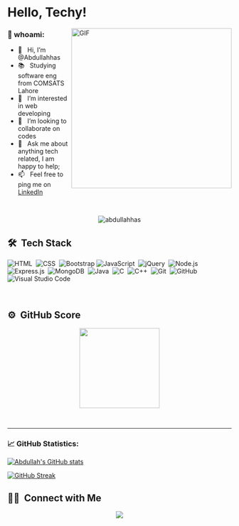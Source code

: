 # Hello, Techy!

<img align="right" alt="GIF" src="https://www.shutterstock.com/image-photo/man-programmer-coding-night-on-600nw-2463474777.jpg" width="360px"/>
  
### 🧐 whoami:
- 👋 &nbsp; Hi, I’m @Abdullahhas
- 📚 &nbsp; Studying software eng from COMSATS Lahore
- 👀 &nbsp; I’m interested in web developing
- 💞️ &nbsp; I’m looking to collaborate on codes
- 💬 &nbsp; Ask me about anything tech related, I am happy to help;
- 📫 &nbsp; Feel free to ping me on [LinkedIn](linkedin.com/in/abdullah-hassan-224347284)  


<br>
<p align="center"> <img src="https://komarev.com/ghpvc/?username=abdullahhas&label=Profile%20views&color=0e75b6&style=flat" alt="abdullahhas" /> </p>

## 🛠 &nbsp;Tech Stack
![HTML](https://img.shields.io/badge/-HTML-05122A?style=flat&logo=HTML5)&nbsp;
![CSS](https://img.shields.io/badge/-CSS-05122A?style=flat&logo=CSS3&logoColor=1572B6)&nbsp;
![Bootstrap](https://img.shields.io/badge/-Bootstrap-563D7C?style=flat&logo=bootstrap&logoColor=white)
![JavaScript](https://img.shields.io/badge/-JavaScript-05122A?style=flat&logo=JavaScript)&nbsp;
![jQuery](https://img.shields.io/badge/-jQuery-05122A?style=flat&logo=jquery)&nbsp;
![Node.js](https://img.shields.io/badge/-Node.js-05122A?style=flat&logo=node.js)&nbsp;
![Express.js](https://img.shields.io/badge/-Express.js-05122A?style=flat&logo=express)&nbsp;
![MongoDB](https://img.shields.io/badge/-MongoDB-05122A?style=flat&logo=mongodb)&nbsp;
![Java](https://img.shields.io/badge/-Java-05122A?style=flat&logo=java)&nbsp;
![C](https://img.shields.io/badge/-C-05122A?style=flat&logo=C&logoColor=A8B9CC)&nbsp;
![C++](https://img.shields.io/badge/-C++-05122A?style=flat&logo=C%2B%2B&logoColor=00599C)&nbsp;
![Git](https://img.shields.io/badge/-Git-05122A?style=flat&logo=git)&nbsp;
![GitHub](https://img.shields.io/badge/-GitHub-05122A?style=flat&logo=github)&nbsp;
![Visual Studio Code](https://img.shields.io/badge/-Visual%20Studio%20Code-05122A?style=flat&logo=visual-studio-code&logoColor=007ACC)&nbsp;




<br/>

## ⚙️ &nbsp;GitHub Score

<p align="center">
<a href="https://github.com/abdulahhas">
  <img height="180em" src="https://github-readme-stats-eight-theta.vercel.app/api/top-langs/?username=abdullahhas&layout=compact&langs_count=15&theme=algolia"/>
</a>
</p>

<br/>

---
### 📈 GitHub Statistics:
[![Abdullah's GitHub stats](https://github-readme-stats.vercel.app/api?username=abdullahhas&show_icons=true&theme=github_dark&hide_border=true&border_radius=4&rank_icon=percentile)](https://github.com/abdullahhas/)

[![GitHub Streak](https://streak-stats.demolab.com?user=abdullahhas&theme=github_dark&hide_border=true&border_radius=4&card_width=500)](https://github.com/abdullahhas/)





  

<!-- links to social media icons -->

<!-- icons with padding -->

[1.1]: http://i.imgur.com/tXSoThF.png (twitter icon with padding)
[2.1]: http://i.imgur.com/0o48UoR.png (github icon with padding)

<!-- icons without padding -->

[1.2]: http://i.imgur.com/wWzX9uB.png (twitter icon without padding)
[2.2]: http://i.imgur.com/9I6NRUm.png (github icon without padding)
[3.2]: https://raw.githubusercontent.com/alirazamumtaz/alirazamumtaz/master/linkedin-3-16.png (LinkedIn icon without padding)


<!-- links to your social media accounts -->
[3]: https://www.linkedin.com/in/abdullah-hassan-224347284/

## 🤝🏻 &nbsp;Connect with Me
<p align="center">
<a href="https://www.linkedin.com/in/abdullah-hassan-224347284/"><img src="https://img.shields.io/badge/-Abdullah%20hassan-0077B5?style=flat&logo=Linkedin&logoColor=white"/></a>

</p>
